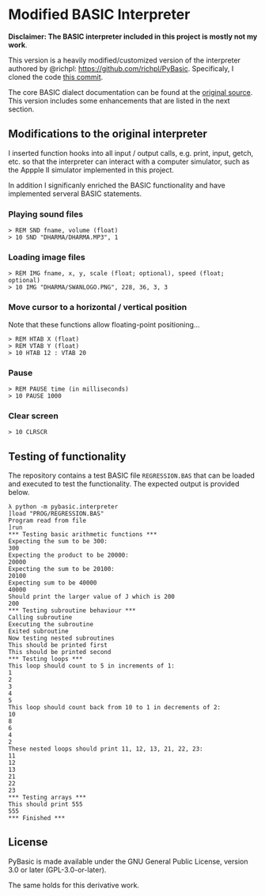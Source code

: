 # Modified BASIC Interpreter

**Disclaimer: The BASIC interpreter included in this project is mostly not my work**.

This version is a heavily modified/customized version of the interpreter authored by @richpl: https://github.com/richpl/PyBasic. Specificaly, I cloned the code [this commit](https://github.com/richpl/PyBasic/commit/45207e8b5b5ed689b2f487794cbb5ff1ab12320e).

The core BASIC dialect documentation can be found at the [original source](https://github.com/richpl/PyBasic/blob/4742271bc17ae16bf38ec911e2c69cb69bd9dbf4/README.md). This version includes some enhancements that are listed in the next section.

## Modifications to the original interpreter

I inserted function hooks into all input / output calls, e.g. print, input, getch, etc. so that the interpreter can interact with a computer simulator, such as the Appple II simulator implemented in this project.

In addition I significanly enriched the BASIC functionality and have  implemented serveral BASIC statements.

### Playing sound files

```
> REM SND fname, volume (float)
> 10 SND "DHARMA/DHARMA.MP3", 1
```

### Loading image files

```
> REM IMG fname, x, y, scale (float; optional), speed (float; optional)
> 10 IMG "DHARMA/SWANLOGO.PNG", 228, 36, 3, 3
```

### Move cursor to a horizontal / vertical position

Note that these functions allow floating-point positioning...

```
> REM HTAB X (float)
> REM VTAB Y (float)
> 10 HTAB 12 : VTAB 20
```

### Pause

```
> REM PAUSE time (in milliseconds)
> 10 PAUSE 1000
```

### Clear screen

```
> 10 CLRSCR
```

## Testing of functionality

The repository contains a test BASIC file `REGRESSION.BAS` that can be loaded and executed to test the functionality. The expected output is provided below.

```
λ python -m pybasic.interpreter
]load "PROG/REGRESSION.BAS"
Program read from file
]run
*** Testing basic arithmetic functions ***
Expecting the sum to be 300:
300
Expecting the product to be 20000:
20000
Expecting the sum to be 20100:
20100
Expecting sum to be 40000
40000
Should print the larger value of J which is 200
200
*** Testing subroutine behaviour ***
Calling subroutine
Executing the subroutine
Exited subroutine
Now testing nested subroutines
This should be printed first
This should be printed second
*** Testing loops ***
This loop should count to 5 in increments of 1:
1
2
3
4
5
This loop should count back from 10 to 1 in decrements of 2:
10
8
6
4
2
These nested loops should print 11, 12, 13, 21, 22, 23:
11
12
13
21
22
23
*** Testing arrays ***
This should print 555
555
*** Finished ***
```

## License

PyBasic is made available under the GNU General Public License, version 3.0 or later (GPL-3.0-or-later).

The same holds for this derivative work.